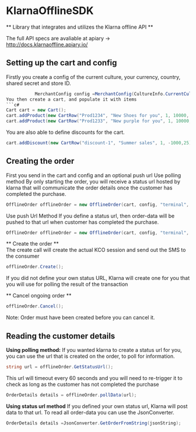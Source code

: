 # KlarnaOfflineSDK

** Library that integrates and utilizes the Klarna offline API **

The full API specs are avaliable at apiary -> http://docs.klarnaoffline.apiary.io/

## Setting up the cart and config

Firstly you create a config of the current culture, your currency, country, shared secret and store ID.
```c#
		   MerchantConfig config =MerchantConfig(CultureInfo.CurrentCulture, Currency.SEK, Country.SE, "sDOWW9d9oGZZ4bw", "7262");```
You then create a cart, and populate it with items
```c#
Cart cart = new Cart();  
cart.addProduct(new CartRow("Prod1234", "New Shoes for you", 1, 10000, 25));  
cart.addProduct(new CartRow("Prod1233", "New purple for you", 1, 10000, 25));
```
You are also able to define discounts for the cart.
```c# 
cart.addDiscount(new CartRow("discount-1", "Summer sales", 1, -1000,25));
```


##  Creating the order
First you send in the cart and config and an optional push url
Use polling method
By only starting the order, you will receive a status url hosted by klarna that will communicate the order details once the customer has completed the purchase.

 ```c#
OfflineOrder offlineOrder = new OfflineOrder(cart, config, "terminal", phone, "Merchant_OrderReference");
 ```
Use push Url Method
If you define a status url, then order-data will be pushed to that url when customer has completed the purchase.

```c#
OfflineOrder offlineOrder = new OfflineOrder(cart, config, "terminal", phone, "1", new Uri("https://mockbin.org/bin/f53a5914-dadd-4ed4-90c0-b0e647b91d2b"));
```

** Create the order **  
The create call will create the actual KCO session and send out the SMS to the consumer
```c#
offlineOrder.Create();
```

If you did not define your own status URL, Klarna will create one for you that you will use for polling the result of the transaction

** Cancel ongoing order ** 
```c#
offlineOrder.Cancel();
```
Note: Order must have been created before you can cancel it.


## Reading the customer details
**Using polling method:**
If you wanted klarna to create a status url for you, you can use the url that is created on the order, to poll for information.
```c#
string url = offlineOrder.GetStatusUrl();
```
This url will timeout every 60 seconds and you will need to re-trigger it to check as long as the customer has not completed the purchase
```c#
OrderDetails details = offlineOrder.pollData(url);
```

**Using status url method**
If you defined your own status url, Klarna will post data to that url. To read all order-data you can use the JsonConverter.
```c#
OrderDetails details =JsonConverter.GetOrderFromString(jsonString);
```
